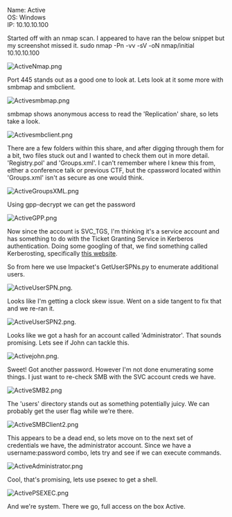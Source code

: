 Name: Active  
OS:   Windows  
IP:   10.10.10.100  

Started off with an nmap scan.  I appeared to have ran the below snippet but my screenshot missed it.
  sudo nmap -Pn -vv -sV -oN nmap/initial 10.10.10.100

![ActiveNmap.png](./resources/ActiveNmap.png)


Port 445 stands out as a good one to look at.  Lets look at it some more with smbmap and smbclient.

![Activesmbmap.png](./resources/Activesmbmap.png)

smbmap shows anonymous access to read the 'Replication' share, so lets take a look.

![Activesmbclient.png](./resources/Activesmbclient.png)

There are a few folders within this share, and after digging through them for a bit, two files stuck out and I wanted to check them out in more detail.  'Registry.pol' and 'Groups.xml'.  I can't remember where I knew this from, either a conference talk or previous CTF, but the cpassword located within 'Groups.xml' isn't as secure as one would think.

![ActiveGroupsXML.png](./resources/ActiveGroupsXML.png)

Using gpp-decrypt we can get the password  

![ActiveGPP.png](./resources/ActiveGPP.png)

Now since the account is SVC_TGS, I'm thinking it's a service account and has something to do with the Ticket Granting Service in Kerberos authentication.  Doing some googling of that, we find something called Kerberosting, specifically [this website](https://www.scip.ch/en/?labs.20181011).

So from here we use Impacket's GetUserSPNs.py to enumerate additional users.

![ActiveUserSPN.png](./resources/ActiveUserSPN.png).

Looks like I'm getting a clock skew issue.  Went on a side tangent to fix that and we re-ran it.

![ActiveUserSPN2.png](./resources/ActiveUserSPN2.png).

Looks like we got a hash for an account called 'Administrator'.  That sounds promising.  Lets see if John can tackle this.  

![Activejohn.png](./resources/Activejohn.png).

Sweet!  Got another password.  However I'm not done enumerating some things.  I just want to re-check SMB with the SVC account creds we have.

![ActiveSMB2.png](./resources/ActiveSMB2.png)

The 'users' directory stands out as something potentially juicy.  We can probably get the user flag while we're there.

![ActiveSMBClient2.png](./resources/ActiveSMBClient2.png)

This appears to be a dead end, so lets move on to the next set of credentials we have, the administrator account.  Since we have a username:password combo, lets try and see if we can execute commands.  

![ActiveAdministrator.png](./resources/ActiveAdministrator.png)

Cool, that's promising, lets use psexec to get a shell.

![ActivePSEXEC.png](./resources/ActivePSEXEC.png)

And we're system.  There we go, full access on the box Active.   

